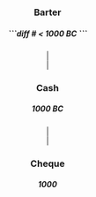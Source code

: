<div align="center">
  <h3>Barter</h3>
  <h5>
    ```diff
    # < 1000 BC
    ```
   </h5>
  | <br>
  | <br>
  <h3>Cash</h3>
  <h5>1000 BC</h5>
  | <br>
  | <br>
  <h3>Cheque</h3>
  <h5>1000</h5>
</div>

